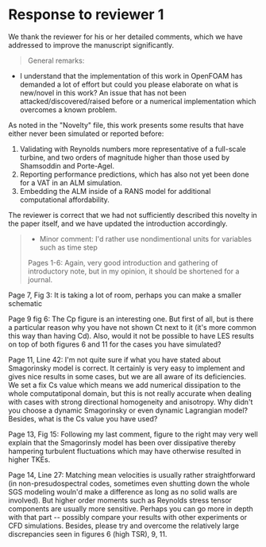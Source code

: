 # Response to reviewer 1

We thank the reviewer for his or her detailed comments, which we have addressed
to improve the manuscript significantly.

>General remarks:
- I understand that the implementation of this work in OpenFOAM has demanded a lot of effort but could you please elaborate on what is new/novel in this work? An issue that has not been attacked/discovered/raised before or a numerical implementation which overcomes a known problem.

As noted in the "Novelty" file, this work presents some results that have either never been simulated or reported before:

1. Validating with Reynolds numbers more representative of a full-scale turbine, and two orders of magnitude higher than those used by Shamsoddin and Porte-Agel.
2. Reporting performance predictions, which has also not yet been done for a VAT in an ALM simulation.
3. Embedding the ALM inside of a RANS model for additional computational affordability.

The reviewer is correct that we had not sufficiently described this novelty in
the paper itself, and we have updated the introduction accordingly.


>- Minor comment: I'd rather use nondimentional units for variables such as time step
>
>Pages 1-6: Again, very good introduction and gathering of introductory note, but in my opinion, it
should be shortened for a journal.
>
Page 7, Fig 3: It is taking a lot of room, perhaps you can make a smaller schematic
>
Page 9 fig 6: The Cp figure is an interesting one. But first of all, but is there a particular reason
why you have not shown Ct next to it (it's more common this way than having Cd). Also, would it not be possible to have LES results on top of both figures 6 and 11 for the cases you have simulated?
>
Page 11, Line 42: I'm not quite sure if what you have stated about Smagorinsky model is correct. It
certainly is very easy to implement and gives nice results in some cases, but we are all aware of its
deficiencies. We set a fix Cs value which means we add numerical dissipation to the whole
computatiponal domain, but this is not really accurate when dealing with cases with strong directional
homogeneity and anisotropy. Why didn't you choose a dynamic Smagorinsky or even dynamic Lagrangian model? Besides, what is the Cs value you have used?
>
Page 13, Fig 15: Following my last comment, figure to the right may very well explain that the
Smagorinsly model has been over dissipative thereby hampering turbulent fluctuations which may have otherwise resulted in higher TKEs.
>
Page 14, Line 27: Matching mean velocities is usually rather straightforward (in non-presudospectral
codes, sometimes even shutting down the whole SGS modeling wouln'd make a difference as long as no solid walls are involved). But higher order moments such as Reynolds stress tensor components are usually more sensitive. Perhaps you can go more in depth with that part -- possibly compare your
results with other experiments or CFD simulations. Besides, please try and overcome the relatively large discrepancies seen in figures 6 (high TSR), 9, 11.
